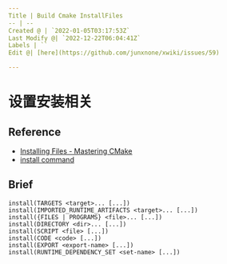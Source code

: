 ```yaml
---
Title | Build Cmake InstallFiles
-- | --
Created @ | `2022-01-05T03:17:53Z`
Last Modify @| `2022-12-22T06:04:41Z`
Labels | ``
Edit @| [here](https://github.com/junxnone/xwiki/issues/59)

---
```

# 设置安装相关

## Reference
- [Installing Files - Mastering CMake](https://cmake.org/cmake/help/book/mastering-cmake/chapter/Install.html)
- [install command](https://cmake.org/cmake/help/latest/command/install.html#command:install)

## Brief

```
install(TARGETS <target>... [...])
install(IMPORTED_RUNTIME_ARTIFACTS <target>... [...])
install({FILES | PROGRAMS} <file>... [...])
install(DIRECTORY <dir>... [...])
install(SCRIPT <file> [...])
install(CODE <code> [...])
install(EXPORT <export-name> [...])
install(RUNTIME_DEPENDENCY_SET <set-name> [...])
```


